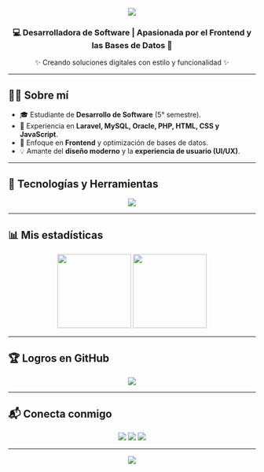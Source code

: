 <!-- Banner con tu nombre -->
<p align="center">
  <img src="https://capsule-render.vercel.app/api?type=waving&color=0:6a11cb,100:2575fc&height=200&section=header&text=Anyuri%20Hortua&fontSize=50&fontColor=fff&animation=fadeIn&fontAlignY=35" />
</p>

<!-- Frase destacada -->
<h3 align="center">💻 Desarrolladora de Software | Apasionada por el Frontend y las Bases de Datos 🚀</h3>
<p align="center">✨ Creando soluciones digitales con estilo y funcionalidad ✨</p>

---

## 👩‍💻 Sobre mí
- 🎓 Estudiante de **Desarrollo de Software** (5° semestre).
- 💼 Experiencia en **Laravel, MySQL, Oracle, PHP, HTML, CSS y JavaScript**.
- 🎯 Enfoque en **Frontend** y optimización de bases de datos.
- 💡 Amante del **diseño moderno** y la **experiencia de usuario (UI/UX)**.

---

## 🚀 Tecnologías y Herramientas
<p align="center">
  <img src="https://skillicons.dev/icons?i=html,css,js,php,laravel,python,java,flutter,dart,mysql,postgresql,oracle,git,github,figma" />
</p>

---

## 📊 Mis estadísticas
<p align="center">
  <img src="https://github-readme-stats.vercel.app/api?username=TU_USUARIO&show_icons=true&theme=radical" height="150"/>
  <img src="https://github-readme-stats.vercel.app/api/top-langs/?username=TU_USUARIO&layout=compact&theme=radical" height="150"/>
</p>

---

## 🏆 Logros en GitHub
<p align="center">
  <img src="https://github-profile-trophy.vercel.app/?username=TU_USUARIO&theme=radical&margin-w=10&margin-h=10" />
</p>

---

## 📬 Conecta conmigo
<p align="center">
  <a href="mailto:tuemail@example.com"><img src="https://img.shields.io/badge/Email-2575fc?style=for-the-badge&logo=gmail&logoColor=white" /></a>
  <a href="https://linkedin.com/in/tuusuario"><img src="https://img.shields.io/badge/LinkedIn-6a11cb?style=for-the-badge&logo=linkedin&logoColor=white" /></a>
  <a href="https://github.com/TU_USUARIO"><img src="https://img.shields.io/badge/GitHub-000?style=for-the-badge&logo=github&logoColor=white" /></a>
</p>

---

<!-- Footer -->
<p align="center">
  <img src="https://capsule-render.vercel.app/api?type=waving&color=0:6a11cb,100:2575fc&height=120&section=footer" />
</p>
